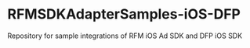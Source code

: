 # RFMSDKAdapterSamples-iOS-DFP
Repository for sample integrations of RFM iOS Ad SDK and DFP iOS SDK
